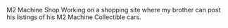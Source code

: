 M2 Machine Shop
Working on a shopping site where my brother can post his listings of his M2 Machine Collectible cars.
